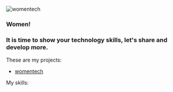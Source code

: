 ![womentech](https://user-images.githubusercontent.com/55853256/102697218-2c90ff80-4202-11eb-8d3d-68326f5e6f56.jpg)

### Women!
### It is time to show your technology skills, let's share and develop more.

<!--
**VeroBc/VeroBc** is a ✨ _special_ ✨ repository because its `README.md` (this file) appears on your GitHub profile.

Here are some ideas to get you started:

- 🔭 I’m currently working on ...
- 🌱 I’m currently learning ...
- 👯 I’m looking to collaborate on ...
- 🤔 I’m looking for help with ...
- 💬 Ask me about ...
- 📫 How to reach me: ...
- 😄 Pronouns: ...
- ⚡ Fun fact: ...
-->

These are my projects:

- [womentech](https://github.com/VeroBc/LIM013-fe-burger-queen)

  
My skills:

